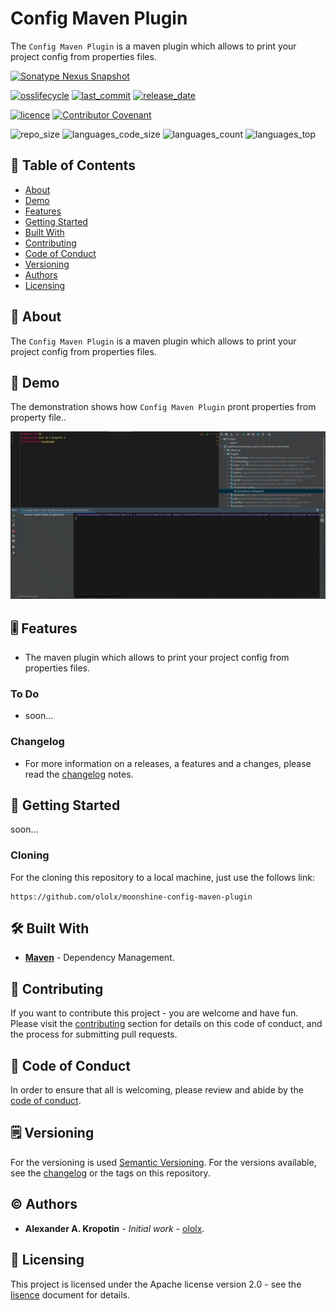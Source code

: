 # Config Maven Plugin


The `Config Maven Plugin` is a maven plugin which allows to print your project config from properties files.

[![Sonatype Nexus Snapshot](https://img.shields.io/nexus/s/io.github.ololx.moonshine/moonshine-config-maven-plugin?label=Nexus%20Snapshot&server=https%3A%2F%2Fs01.oss.sonatype.org)](https://search.maven.org/search?q=g:%22io.github.ololx.moonshine-config-maven-plugin%22)

[![osslifecycle](https://img.shields.io/osslifecycle/ololx/moonshine-config-maven-plugin?style=flat)](OSSMETADATA) [![last_commit](https://img.shields.io/github/last-commit/ololx/moonshine-config-maven-plugin?style=flat&logo=github)](https://github.com/ololx/moonshine-config-maven-plugin/commits) [![release_date](https://img.shields.io/github/release-date/ololx/moonshine-config-maven-plugin?style=flat&logo=github)](https://github.com/ololx/moonshine-config-maven-plugin/releases) 

[![licence](https://img.shields.io/github/license/ololx/moonshine-config-maven-plugin?style=flat)](LICENCE) [![Contributor Covenant](https://img.shields.io/badge/Contributor%20Covenant-2.1-4baaaa.svg?style=flat)](CODE_OF_CONDUCT.md)

![repo_size](https://img.shields.io/github/repo-size/ololx/moonshine-config-maven-plugin?style=flat&logo=github) ![languages_code_size](https://img.shields.io/github/languages/code-size/ololx/moonshine-config-maven-plugin?style=flat&logo=github) ![languages_count](https://img.shields.io/github/languages/count/ololx/moonshine-config-maven-plugin?style=flat&logo=github) ![languages_top](https://img.shields.io/github/languages/top/ololx/moonshine-config-maven-plugin?style=flat&logo=github)

## 📇 Table of Contents

- [About](#about)
- [Demo](#demo)
- [Features](#feature)
- [Getting Started](#getting-started)
- [Built With](#built-with)
- [Contributing](#contributing)
- [Code of Conduct](#code-of-conduct)
- [Versioning](#versioning)
- [Authors](#authors)
- [Licensing](#licensing)

##  📖 About

The `Config Maven Plugin` is a maven plugin which allows to print your project config from properties files. 

## 📸 Demo

The demonstration shows how `Config Maven Plugin` pront properties from property file..

![The demo of config maven plugin usage](https://github.com/ololx/moonshine-config-maven-plugin/blob/assets/print.gif?raw=true)

## 🎚 Features

- The maven plugin which allows to print your project config from properties files.

### To Do

- soon...

### Changelog

- For more information on a releases, a features and a changes, please read the [changelog](CHANGELOG.md) notes.

## 🚦 Getting Started

soon...

### Cloning

For the cloning this repository to a local machine, just use the follows link:

```https
https://github.com/ololx/moonshine-config-maven-plugin
```

## 🛠 Built With

- **[Maven](https://maven.apache.org/)** - Dependency Management.

## 🎉 Contributing

If you want to contribute this project - you are welcome and have fun.
Please visit the [contributing](CONTRIBUTING.md) section for details on this code of conduct, and the process for submitting pull requests.

## 📝 Code of Conduct

In order to ensure that all is welcoming, please review and abide by the [code of conduct](CODE_OF_CONDUCT.md).

## 🗒 Versioning

For the versioning is used [Semantic Versioning](http://semver.org/). For the versions available, see the [changelog](CHANGELOG.md) or the tags on this repository.

## ©️ Authors

* **Alexander A. Kropotin** - *Initial work* - [ololx](https://github.com/ololx).

## 🔏 Licensing

This project is licensed under the Apache license version 2.0 - see the [lisence](LICENSE) document for details.
